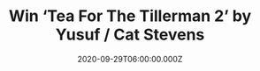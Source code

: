 ---
campaign-uuid: "c-6ca22ab6-c6d4-4d11-be35-8b0fc827c769"
type: "Competition"
category: "Music"
date: "2020-09-29T06:00:00.000Z"
end-date: "2020-10-29T23:59:00.000Z"
disable-form: false
is_promoted: false
has_entry_page: true
title: "Win ‘Tea For The Tillerman 2’ by Yusuf / Cat Stevens"
competition-description: "<p>50 years on from the release of ‘Tea for the Tillerman’\
  , the 1970 multi-platinum selling, era-defining album that made a superstar, this\
  \ new set sees Yusuf recast the same eleven songs for a new age with dramatic results.</p>\n\
  <p>We have on our hands ‘Tea For The Tillerman 2’ by Yusuf / Cat Stevens to give\
  \ away to one lucky member. Click below and it could be yours!</p>\n"
hero-header: "Win ‘Tea For The Tillerman 2’ by Yusuf / Cat Stevens"
terms-confirmation: "N/A"
banner-img: "https://assets.expresslyapp.com/asset-c2408ee9-cbae-45c2-a0a2-f2aad6954e30.jpg"
logo-left-href: "http://club.expressly.io"
logo-left-image: "https://assets.expresslyapp.com/asset-6149bca5-2c30-4e16-bfd0-4fb6988bccbb.jpg"
logo-left-title: "Expressly club"
bg-image-hero: "https://assets.expresslyapp.com/asset-387b9ab9-a891-45cc-be10-91f7a298d8c0.jpg"
bg-image-first: "https://assets.expresslyapp.com/asset-d1000145-c42d-4e41-8c79-9afd6cb97909.jpg"
section1-content: "<p>‘Tea For The Tillerman 2’ is a beautiful reunion between the\
  \ artist and the songs that helped define the melodious 70’s. Since then, the impact\
  \ of Tillerman and its suite of songs including ‘Father And Son’, ‘Wild World’ and\
  \ ‘On The Road To Find Out’ have subtly intertwined with the fabric of popular culture.</p>\n\
  <p>At this most volatile and uncertain time, such values are entirely deserving\
  \ of representation and with ‘Tea for the Tillerman 2’ a whole new generation will\
  \ discover this album all over again.</p>\n"
entry-title: "Win ‘Tea For The Tillerman 2’ by Yusuf / Cat Stevens"
entry-content: "<p>Enter the draw to win ‘Tea For The Tillerman 2’ by Yusuf / Cat\
  \ Stevens by completing the form below before 23:59 on the 29th of October 2020.</p>\n"
has-winner: false
prize-description: "'Tea For The Tillerman 2’ by Yusuf / Cat Stevens"
special-conditions: "Multiple entries are allowed up to one every day.\r\n\r\nThis\
  \ competition is also available on: https://aaa.nme.com/competitions/tea-for-the-tillerman-yusuf-giveaway"
country-restrictions:
- "GB"
---